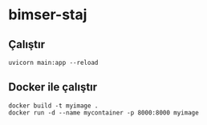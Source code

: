 # bimser-staj

## Çalıştır
```
uvicorn main:app --reload
```

## Docker ile çalıştır
```
docker build -t myimage .
docker run -d --name mycontainer -p 8000:8000 myimage
```

